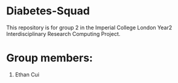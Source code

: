 # Diabetes-Squad
This repository is for group 2 in the Imperial College London Year2 Interdisciplinary Research Computing Project.

# Group members:
1. Ethan Cui